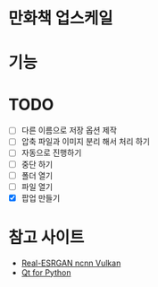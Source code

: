 # 만화책 업스케일 

# 기능

# TODO
- [ ] 다른 이름으로 저장 옵션 제작
- [ ] 압축 파일과 이미지 분리 해서 처리 하기
- [ ] 자동으로 진행하기
- [ ] 중단 하기
- [ ] 폴더 열기
- [ ] 파일 열기
- [x] 팝업 만들기

# 참고 사이트
- [Real-ESRGAN ncnn Vulkan](https://github.com/xinntao/Real-ESRGAN-ncnn-vulkan)
- [Qt for Python](https://doc.qt.io/qtforpython/)